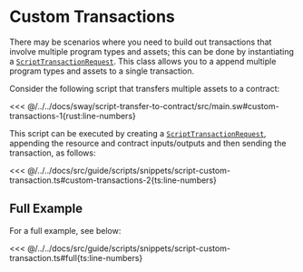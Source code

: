 # Custom Transactions

There may be scenarios where you need to build out transactions that involve multiple program types and assets; this can be done by instantiating a [`ScriptTransactionRequest`](DOCS_API_URL/classes/_fuel_ts_account.ScriptTransactionRequest.html). This class allows you to a append multiple program types and assets to a single transaction.

Consider the following script that transfers multiple assets to a contract:

<<< @/../../docs/sway/script-transfer-to-contract/src/main.sw#custom-transactions-1{rust:line-numbers}

This script can be executed by creating a [`ScriptTransactionRequest`](DOCS_API_URL/classes/_fuel_ts_account.ScriptTransactionRequest.html), appending the resource and contract inputs/outputs and then sending the transaction, as follows:

<<< @/../../docs/src/guide/scripts/snippets/script-custom-transaction.ts#custom-transactions-2{ts:line-numbers}

## Full Example

For a full example, see below:

<<< @/../../docs/src/guide/scripts/snippets/script-custom-transaction.ts#full{ts:line-numbers}
